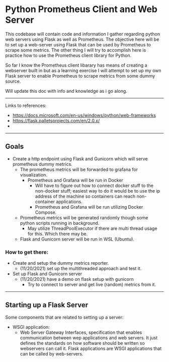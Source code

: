 # Python Prometheus Client and Web Server

This codebase will contain code and information I gather regarding python web servers using Flask as well as Prometheus. The objective here will be to set up a web-server using Flask that can be used by Prometheus to scrape some metrics. The other thing I will try to accomplish here is practice how to use the Prometheus client library for Python.

So far I know the Prometheus client libarary has means of creating a webserver built in but as a learning exercise I will attempt to set up my own Flask server to enable Prometheus to scrape metrics from some dummy source.

Will update this doc with info and knowledge as i go along.

---

Links to references:
- https://docs.microsoft.com/en-us/windows/python/web-frameworks
- https://flask.palletsprojects.com/en/2.0.x/
- 

---
## Goals

- Create a http endpoint using Flask and Gunicorn which will serve prometheus dummy metrics. 
    - The prometheus metrics will be forwarded to grafana for visualization.
        - Prometheus and Grafana will be run in Docker
            - Will have to figure out how to connect docker stuff to the non-docker stuff; easiest way to do it would be to use the ip address of the machine so containers can reach non-container applications.
            - Prometheus and Grafana will be run utilizing Docker Compose.
    - Prometheus metrics will be generated randomly though some python scripts running in background.
        - May utilize ThreadPoolExecutor if there are multi thread usage for this. Which there may be.
    - Flask and Gunicorn server will be run in WSL (Ubuntu).


### How to get there:
- Create and setup the dummy metrics reporter.
    - (11/20/2021) set up the multithreaded approach and test it.
- Set up Flask and Gunicorn server
    - (11/20/2021) have a demo on flask setup with gunicorn
        - Try to connect to server and get live (random) metrics from it.

---

## Starting up a Flask Server

Some components that are related to setting up a server:
- WSGI application:
    - Web Server Gateway Interfaces, specification that enables communication between wep applications and web servers. It just defines the standards on how software should be written so webservers can call it. Flask applications are WSGI applications that can be called by web-servers. 